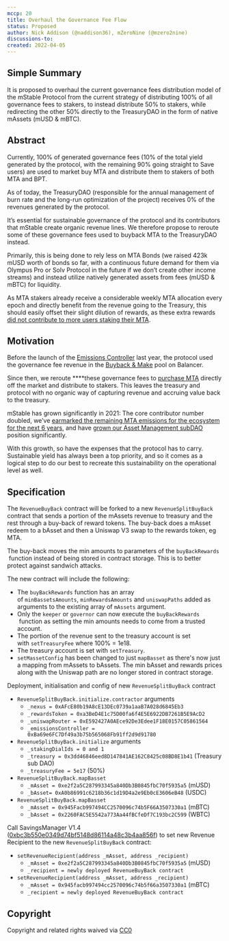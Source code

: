 ```yaml
---
mccp: 20
title: Overhaul the Governance Fee Flow
status: Proposed
author: Nick Addison (@naddison36), mZeroNine (@mzero2nine)
discussions-to:
created: 2022-04-05
---
```


## Simple Summary

It is proposed to overhaul the current governance fees distribution model of the mStable Protocol from the current strategy of distributing 100% of all governance fees to stakers, to instead distribute 50% to stakers, while redirecting the other 50% directly to the TreasuryDAO in the form of native mAssets (mUSD & mBTC).

## Abstract

Currently, 100% of generated governance fees (10% of the total yield generated by the protocol, with the remaining 90% going straight to Save users) are used to market buy MTA and distribute them to stakers of both MTA and BPT.

As of today, the TreasuryDAO (responsible for the annual management of burn rate and the long-run optimization of the project) receives 0% of the revenues generated by the protocol.

It’s essential for sustainable governance of the protocol and its contributors that mStable create organic revenue lines. We therefore propose to reroute some of these governance fees used to buyback MTA to the TreasuryDAO instead.

Primarily, this is being done to rely less on MTA Bonds (we raised 423k mUSD worth of bonds so far, with a continuous future demand for them via Olympus Pro or Solv Protocol in the future if we don’t create other income streams) and instead utilize natively generated assets from fees (mUSD & mBTC) for liquidity.

As MTA stakers already receive a considerable weekly MTA allocation every epoch and directly benefit from the revenue going to the Treasury, this should easily offset their slight dilution of rewards, as these extra rewards [did not contribute to more users staking their MTA](https://dune.xyz/queries/183450).

## Motivation

Before the launch of the [Emissions Controller](https://medium.com/mstable/mstable-launches-emissions-controller-173db81e5a1b) last year, the protocol used the governance fee revenue in the [Buyback & Make](https://mips.mstable.org/MIPS/mip-8.html) pool on Balancer.

Since then, we reroute \*\*\*\*these governance fees to [purchase MTA](https://dune.xyz/queries/357907) directly off the market and distribute to stakers. This leaves the treasury and protocol with no organic way of capturing revenue and accruing value back to the treasury.

mStable has grown significantly in 2021: The core contributor number doubled, we’ve [earmarked the remaining MTA emissions for the ecosystem for the next 6 years](https://mips.mstable.org/MIPS/mip-24.html), and have [grown our Asset Management subDAO](https://zapper.fi/account/0x67905d3e4fec0c85dce68195f66dc8eb32f59179) position significantly.

With this growth, so have the expenses that the protocol has to carry. Sustainable yield has always been a top priority, and so it comes as a logical step to do our best to recreate this sustainability on the operational level as well.

## Specification

The `RevenueBuyBack` contract will be forked to a new `RevenueSplitBuyBack` contract that sends a portion of the mAssets revenue to treasury and the rest through a buy-back of reward tokens. The buy-back does a mAsset redeem to a bAsset and then a Uniswap V3 swap to the rewards token, eg MTA.

The buy-back moves the min amounts to parameters of the `buyBackRewards`
 function instead of being stored in contract storage. This is to better protect against sandwich attacks.

The new contract will include the following:

- The `buyBackRewards` function has an array of `minBassetsAmounts`, `minRewardsAmounts` and `uniswapPaths` added as arguments to the existing array of `mAssets` argument.
- Only the `keeper` or `governor` can now execute the `buyBackRewards`
   function as setting the min amounts needs to come from a trusted account.
- The portion of the revenue sent to the treasury account is set with `setTreasuryFee` where 100% = 1e18.
- The treasury account is set with `setTreasury`.
- `setMassetConfig` has been changed to just `mapBasset` as there's now just a mapping from mAssets to bAssets. The min bAsset and rewards prices along with the Uniswap path are no longer stored in contract storage.

Deployment, initialisation and config of new `RevenueSplitBuyBack` contract

- `RevenueSplitBuyBack.initialize.contractor` arguments
  - `_nexus = 0xAFcE80b19A8cE13DEc0739a1aaB7A028d6845Eb3`
  - `_rewardsToken = 0xa3BeD4E1c75D00fa6f4E5E6922DB7261B5E9AcD2`
  - `_uniswapRouter = 0xE592427A0AEce92De3Edee1F18E0157C05861564`
  - `_emissionsController = 0xBa69e6FC7Df49a3b75b565068Fb91ff2d9d91780`
- `RevenueSplitBuyBack.initialize` arguments
  - `_stakingDialIds = 0 and 1`
  - `_treasury = 0x3dd46846eed8D147841AE162C8425c08BD8E1b41` (Treasury sub DAO)
  - `_treasuryFee = 5e17` (50%)
- `RevenueSplitBuyBack.mapBasset`
  - `_mAsset = 0xe2f2a5C287993345a840Db3B0845fbC70f5935a5` (mUSD)
  - `_bAsset= 0xA0b86991c6218b36c1d19D4a2e9Eb0cE3606eB48` (USDC)
- `RevenueSplitBuyBack.mapBasset`
  - `_mAsset = 0x945Facb997494CC2570096c74b5F66A3507330a1` (mBTC)
  - `_bAsset = 0x2260FAC5E5542a773Aa44fBCfeDf7C193bc2C599` (WBTC)

Call SavingsManager V1.4 ([0xbc3b550e0349d74bf5148d86114a48c3b4aa856f](https://etherscan.io/address/0xbc3b550e0349d74bf5148d86114a48c3b4aa856f)) to set new Revenue Recipient to the new `RevenueSplitBuyBack` contract:

- `setRevenueRecipient(address _mAsset, address _recipient)`
  - `_mAsset = 0xe2f2a5C287993345a840Db3B0845fbC70f5935a5` (mUSD)
  - `_recipient = newly deployed RevenueBuyBack contract`
- `setRevenueRecipient(address _mAsset, address _recipient)`
  - `_mAsset = 0x945facb997494cc2570096c74b5f66a3507330a1` (mBTC)
  - `_recipient = newly deployed RevenueBuyBack contract`

## Copyright

Copyright and related rights waived via [CC0](https://creativecommons.org/publicdomain/zero/1.0/)
